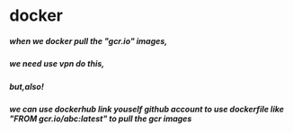 # docker
 
##### when we docker pull the "gcr.io" images,
##### we need use vpn do this,
##### but,also!
#####  we can use dockerhub link youself github account to use dockerfile like "FROM gcr.io/abc:latest" to pull the gcr images